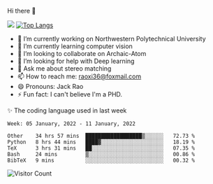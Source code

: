 Hi there 👋

![](https://github-readme-stats.vercel.app/api?username=Raohaocheng)
[![Top Langs](https://github-readme-stats.vercel.app/api/top-langs/?username=Raohaocheng&layout=compact)](https://github.com/anuraghazra/github-readme-stats)

- 🔭 I’m currently working on Northwestern Polytechnical University
- 🌱 I’m currently learning computer vision
- 👯 I’m looking to collaborate on Archaic-Atom
- 🤔 I’m looking for help with Deep learning
- 💬 Ask me about stereo matching
- 📫 How to reach me: raoxi36@foxmail.com
- 😄 Pronouns: Jack Rao
- ⚡ Fun fact: I can't believe I'm a PHD.

✨ The coding language used in last week
<!--START_SECTION:waka-->
```text
Week: 05 January, 2022 - 11 January, 2022

Other    34 hrs 57 mins  ██████████████████▒░░░░░░   72.73 % 
Python   8 hrs 44 mins   ████▓░░░░░░░░░░░░░░░░░░░░   18.19 % 
TeX      3 hrs 31 mins   ██░░░░░░░░░░░░░░░░░░░░░░░   07.35 % 
Bash     24 mins         ▒░░░░░░░░░░░░░░░░░░░░░░░░   00.86 % 
BibTeX   9 mins          ░░░░░░░░░░░░░░░░░░░░░░░░░   00.32 % 
```
<!--END_SECTION:waka-->

![Visitor Count](https://profile-counter.glitch.me/Raohaocheng/count.svg)
